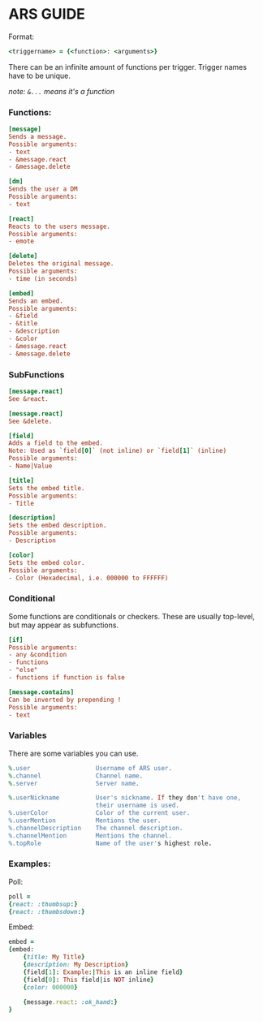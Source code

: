 # ARS GUIDE

Format: 
```ruby
<triggername> = {<function>: <arguments>}
```
There can be an infinite amount of functions per trigger.
Trigger names have to be unique.

*note: `&...` means it's a function*    

### Functions:
```ini
[message]
Sends a message.
Possible arguments:
- text
- &message.react
- &message.delete

[dm]
Sends the user a DM
Possible arguments:
- text

[react]
Reacts to the users message.
Possible arguments:
- emote

[delete]
Deletes the original message.
Possible arguments:
- time (in seconds)

[embed]
Sends an embed.
Possible arguments:
- &field
- &title
- &description
- &color
- &message.react
- &message.delete

```

### SubFunctions
```ini
[message.react]
See &react.

[message.react]
See &delete.

[field]
Adds a field to the embed.
Note: Used as `field[0]` (not inline) or `field[1]` (inline)
Possible arguments:
- Name|Value

[title]
Sets the embed title.
Possible arguments:
- Title

[description]
Sets the embed description.
Possible arguments:
- Description

[color]
Sets the embed color.
Possible arguments:
- Color (Hexadecimal, i.e. 000000 to FFFFFF)
```

### Conditional
Some functions are conditionals or checkers. These are usually top-level, but may appear as subfunctions.
```ini
[if]
Possible arguments:
- any &condition
- functions
- "else"
- functions if function is false

[message.contains]
Can be inverted by prepending !
Possible arguments:
- text
```

### Variables
There are some variables you can use.
```ruby
%.user                  Username of ARS user.
%.channel               Channel name.
%.server                Server name.

%.userNickname          User's nickname. If they don't have one,
                        their username is used.
%.userColor             Color of the current user.
%.userMention           Mentions the user.
%.channelDescription    The channel description.
%.channelMention        Mentions the channel.
%.topRole               Name of the user's highest role.
```

### Examples:
Poll:
```ruby
poll = 
{react: :thumbsup:}
{react: :thumbsdown:}
```

Embed:
```ruby
embed = 
{embed:
    {title: My Title}
    {description: My Description}
    {field[1]: Example:|This is an inline field}
    {field[0]: This field|is NOT inline}
    {color: 000000}
    
    {message.react: :ok_hand:}
}
```